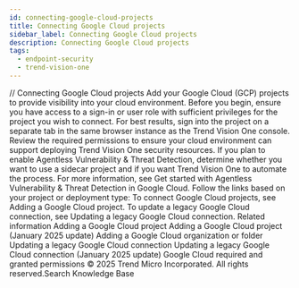 ```yaml
---
id: connecting-google-cloud-projects
title: Connecting Google Cloud projects
sidebar_label: Connecting Google Cloud projects
description: Connecting Google Cloud projects
tags:
  - endpoint-security
  - trend-vision-one
---
```


/*<![CDATA[*/ $('#title').html($('meta[name=map-description]').attr('content')); /*]]>*/ Connecting Google Cloud projects Add your Google Cloud (GCP) projects to provide visibility into your cloud environment. Before you begin, ensure you have access to a sign-in or user role with sufficient privileges for the project you wish to connect. For best results, sign into the project on a separate tab in the same browser instance as the Trend Vision One console. Review the required permissions to ensure your cloud environment can support deploying Trend Vision One security resources. If you plan to enable Agentless Vulnerability & Threat Detection, determine whether you want to use a sidecar project and if you want Trend Vision One to automate the process. For more information, see Get started with Agentless Vulnerability & Threat Detection in Google Cloud. Follow the links based on your project or deployment type: To connect Google Cloud projects, see Adding a Google Cloud project. To update a legacy Google Cloud connection, see Updating a legacy Google Cloud connection. Related information Adding a Google Cloud project Adding a Google Cloud project (January 2025 update) Adding a Google Cloud organization or folder Updating a legacy Google Cloud connection Updating a legacy Google Cloud connection (January 2025 update) Google Cloud required and granted permissions © 2025 Trend Micro Incorporated. All rights reserved.Search Knowledge Base